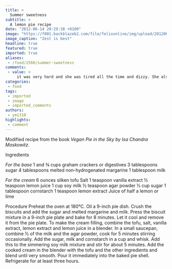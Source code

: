 ```yaml
---
title: >
  Summer sweetness
subtitle: >
  A lemon pie recipe
date: "2012-06-14 20:29:38 +0100"
image: "https://f001.backblazeb2.com/file/felixonline/img/upload/201206142129-ams111-food2.jpg"
image_caption: "Zest is best"
headline: true
featured: true
imported: true
aliases:
 - /food/2566/summer-sweetness
comments:
 - value: >
     it was very hard and she was tired all the time and dizzy. She also lost all her body fat and all her muscle and had to have a long rest afdatwerrs.Squeeze half a lemon or one whole lemon in a glass of water every morning and evening to clean out your system. And drink lots of water to flush your system. That will help clear up buttons and acne and stuff. Nothing else is necessary.,Hi,I've seen that in some blogs the name of the user is a link for a site. How do you do that?? Do you put the href code in the name field of the comment form or it has to be done <a href="http://heabjkemmd.com">anortehway</a>.I also try the on a blog and it showed the html code instead of the anchor text. Can you explain why in some blogs it work and on other blogs it doesn't??Thanks,
categories:
 - food
tags:
 - imported
 - image
 - imported_comments
authors:
 - ym1310
highlights:
 - comment
---
```


Modified recipe from the book _Vegan Pie in the Sky by Isa Chandra Moskowitz_.

Ingredients

_For the base_
 1 and ¾ cups graham crackers or digestives
 3 tablespoons sugar
 4 tablespoons melted non-hydrogenated margarine
 1 tablespoon milk

_For the cream_
 6 ounces silken tofu
 Salt
 1 teaspoon vanilla extract
 ½ teaspoon lemon juice
 1 cup soy milk
 ½ teaspoon agar powder
 ½ cup sugar
 1 tablespoon cornstarch
 1 teaspoon lemon extract
 Juice of half a lemon or lime

Procedure
 Preheat the oven at 180°C. Oil a 9-inch pie dish. Crush the biscuits and add the sugar and melted margarine and milk. Press the biscuit mixture in a 9-inch pie plate and bake for 8 minutes. Let it cool and remove it from the pie plate. To make the cream filling, combine the tofu, salt, vanilla extract, lemon extract and lemon juice in a blender. In a small saucepan, combine ½ of the milk and the agar powder, cook for 5 minutes stirring occasionally. Add the sugar, milk and cornstarch in a cup and whisk. Add this to the simmering soy milk mixture and stir for about 5 minutes. Add the cooked cream in the blender with the tofu and the other ingredients and blend until very smooth. Pour it immediately into the baked pie shell. Refrigerate for at least three hours.
